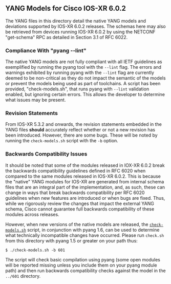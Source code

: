 ## YANG Models for Cisco IOS-XR 6.0.2

The YANG files in this directory detail the native YANG models and deviations supported by IOS-XR 6.0.2 releases. The schemas here may also be retrieved from devices running IOS-XR 6.0.2 by using the NETCONF "get-schema" RPC as detailed in Section 3.1 of RFC 6022.


### Compliance With "pyang --lint"

The native YANG models are not fully compliant with all IETF guidelines as exemplified by running the pyang tool with the ```--lint``` flag. The errors and warnings exhibited by running pyang with the ```--lint``` flag are currently deemed to be non-critical as they do not impact the semantic of the models or prevent the models being used as part of toolchains. A script has been provided, "check-models.sh", that runs pyang with ```--lint``` validation enabled, but ignoring certain errors. This allows the developer to determine what issues may be present.


### Revision Statements

From IOS-XR 5.3.2 and onwards, the revision statements embedded in the YANG files **should** accurately reflect whether or not a new revision has been introduced. However, there are some bugs. These will be noted by running the ```check-models.sh``` script with the ```-b``` option.


### Backwards Compatibility Issues

It should be noted that some of the modules released in IOX-XR 6.0.2 break the backwards compatibility guidelines defined in RFC 6020 when compared to the same modules released in IOS-XR 6.0.2. This is because the "native" YANG modules for IOS-XR are generated from internal schema files that are an integral part of the implementation, and, as such, these can change in ways that break backwards compatibility per RFC 6020 guidelines when new features are introduced or when bugs are fixed. Thus, while we rigorously review the changes that impact the external YANG schema, Cisco cannot guarantee full backwards compatibility of these modules across releases.

However, when new versions of the native models are released, the [```check-models.sh```](check-models.sh) script, in conjunction with pyang 1.6, can be used to determine what technically incompatible changes have occurred. Please run ```check.sh``` from this directory with pyang 1.5 or greater on your path thus:

```
$ ./check-models.sh -b 601
```

The script will check basic compilation using pyang (some open modules will be reported missing unless you include them on your pyang module path) and then run backwards compatibility checks against the model in the ```../601``` directory.
